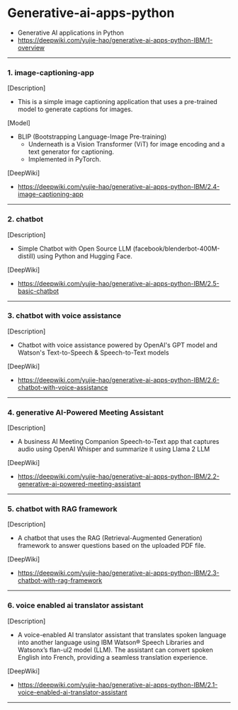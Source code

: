 # Generative-ai-apps-python
- Generative AI applications in Python
- https://deepwiki.com/yujie-hao/generative-ai-apps-python-IBM/1-overview
---
### 1. image-captioning-app
[Description]
- This is a simple image captioning application that uses a pre-trained model to generate captions for images.

[Model]
- BLIP (Bootstrapping Language-Image Pre-training)
  - Underneath is a Vision Transformer (ViT) for image encoding and a text generator for captioning. 
  - Implemented in PyTorch.

[DeepWiki]
- https://deepwiki.com/yujie-hao/generative-ai-apps-python-IBM/2.4-image-captioning-app
---
### 2. chatbot
[Description]
- Simple Chatbot with Open Source LLM (facebook/blenderbot-400M-distill) using Python and Hugging Face.

[DeepWiki]
- https://deepwiki.com/yujie-hao/generative-ai-apps-python-IBM/2.5-basic-chatbot
---
### 3. chatbot with voice assistance
[Description]
- Chatbot with voice assistance powered by OpenAI's GPT model and Watson's Text-to-Speech & Speech-to-Text models

[DeepWiki]
- https://deepwiki.com/yujie-hao/generative-ai-apps-python-IBM/2.6-chatbot-with-voice-assistance
---
### 4. generative AI-Powered Meeting Assistant
[Description]
- A business AI Meeting Companion Speech-to-Text app that captures audio using OpenAI Whisper and summarize it using Llama 2 LLM

[DeepWiki]
- https://deepwiki.com/yujie-hao/generative-ai-apps-python-IBM/2.2-generative-ai-powered-meeting-assistant
---
### 5. chatbot with RAG framework
[Description]
- A chatbot that uses the RAG (Retrieval-Augmented Generation) framework to answer questions based on the uploaded PDF file.

[DeepWiki]
- https://deepwiki.com/yujie-hao/generative-ai-apps-python-IBM/2.3-chatbot-with-rag-framework
---
### 6. voice enabled ai translator assistant
[Description]
- A voice-enabled AI translator assistant that translates spoken language into another language using IBM Watson® Speech Libraries and Watsonx’s flan-ul2 model (LLM). The assistant can convert spoken English into French, providing a seamless translation experience.

[DeepWiki]
- https://deepwiki.com/yujie-hao/generative-ai-apps-python-IBM/2.1-voice-enabled-ai-translator-assistant
---